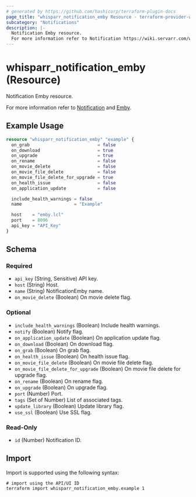 ```yaml
---
# generated by https://github.com/hashicorp/terraform-plugin-docs
page_title: "whisparr_notification_emby Resource - terraform-provider-whisparr"
subcategory: "Notifications"
description: |-
  Notification Emby resource.
  For more information refer to Notification https://wiki.servarr.com/whisparr/settings#connect and Emby https://wiki.servarr.com/whisparr/supported#mediabrowser.
---
```


# whisparr_notification_emby (Resource)

<!-- subcategory:Notifications -->Notification Emby resource.
For more information refer to [Notification](https://wiki.servarr.com/whisparr/settings#connect) and [Emby](https://wiki.servarr.com/whisparr/supported#mediabrowser).

## Example Usage

```terraform
resource "whisparr_notification_emby" "example" {
  on_grab                          = false
  on_download                      = true
  on_upgrade                       = true
  on_rename                        = false
  on_movie_delete                  = false
  on_movie_file_delete             = false
  on_movie_file_delete_for_upgrade = true
  on_health_issue                  = false
  on_application_update            = false

  include_health_warnings = false
  name                    = "Example"

  host    = "emby.lcl"
  port    = 8096
  api_key = "API_Key"
}
```

<!-- schema generated by tfplugindocs -->
## Schema

### Required

- `api_key` (String, Sensitive) API key.
- `host` (String) Host.
- `name` (String) NotificationEmby name.
- `on_movie_delete` (Boolean) On movie delete flag.

### Optional

- `include_health_warnings` (Boolean) Include health warnings.
- `notify` (Boolean) Notify flag.
- `on_application_update` (Boolean) On application update flag.
- `on_download` (Boolean) On download flag.
- `on_grab` (Boolean) On grab flag.
- `on_health_issue` (Boolean) On health issue flag.
- `on_movie_file_delete` (Boolean) On movie file delete flag.
- `on_movie_file_delete_for_upgrade` (Boolean) On movie file delete for upgrade flag.
- `on_rename` (Boolean) On rename flag.
- `on_upgrade` (Boolean) On upgrade flag.
- `port` (Number) Port.
- `tags` (Set of Number) List of associated tags.
- `update_library` (Boolean) Update library flag.
- `use_ssl` (Boolean) Use SSL flag.

### Read-Only

- `id` (Number) Notification ID.

## Import

Import is supported using the following syntax:

```shell
# import using the API/UI ID
terraform import whisparr_notification_emby.example 1
```
